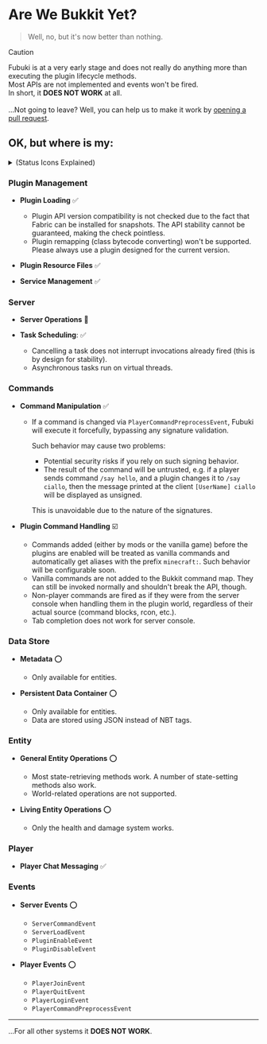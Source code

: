 # Are We Bukkit Yet?

> Well, no, but it's now better than nothing.

> [!CAUTION]
> Fubuki is at a very early stage and does not really do anything more than executing the plugin lifecycle methods.  
> Most APIs are not implemented and events won't be fired.  
> In short, it **DOES NOT WORK** at all.  
> <br/>
> ...Not going to leave? Well, you can help us to make it work
> by [opening a pull request](https://github.com/skjsjhb/Fubuki/compare).

## OK, but where is my:

<details>
<summary>(Status Icons Explained)</summary>

- :white_check_mark: **Supported** (Works flawlessly with existing plugins)
- :ballot_box_with_check: **Mostly Supported** (Works with caveats/limitations, but plugins should mostly function)
- :o: **Partially Supported** (Some parts are missing and plugins may not function)
- :hammer: **Work In Progress** (Plugins will not work, but we're actively developing)
- :x: **Not Supported** (Not implemented and will not work)

</details>

### Plugin Management

- **Plugin Loading** :white_check_mark:
  - Plugin API version compatibility is not checked due to the fact that Fabric can be installed for snapshots. The API
    stability cannot be guaranteed, making the check pointless.
  - Plugin remapping (class bytecode converting) won't be supported. Please always use a plugin designed for the current
    version.

- **Plugin Resource Files** :white_check_mark:

- **Service Management** :white_check_mark:

### Server

- **Server Operations** :hammer:

- **Task Scheduling**: :white_check_mark:
  - Cancelling a task does not interrupt invocations already fired (this is by design for stability).
  - Asynchronous tasks run on virtual threads.

### Commands

- **Command Manipulation** :white_check_mark:
  - If a command is changed via `PlayerCommandPreprocessEvent`, Fubuki will execute it forcefully, bypassing any
    signature validation.

    Such behavior may cause two problems:

    - Potential security risks if you rely on such signing behavior.
    - The result of the command will be untrusted, e.g. if a player sends command `/say hello`, and a plugin changes it
      to `/say ciallo`, then the message printed at the client `[UserName] ciallo` will be displayed as unsigned.

    This is unavoidable due to the nature of the signatures.

- **Plugin Command Handling** :ballot_box_with_check:
  - Commands added (either by mods or the vanilla game) before the plugins are enabled will be treated as vanilla
    commands and automatically get aliases with the prefix `minecraft:`. Such behavior will be configurable soon.
  - Vanilla commands are not added to the Bukkit command map. They can still be invoked normally and shouldn't break
    the API, though.
  - Non-player commands are fired as if they were from the server console when handling them in the plugin world,
    regardless of their actual source (command blocks, rcon, etc.).
  - Tab completion does not work for server console.

### Data Store

- **Metadata** :o:
  - Only available for entities.

- **Persistent Data Container** :o:
  - Only available for entities.
  - Data are stored using JSON instead of NBT tags.

### Entity

- **General Entity Operations** :o:
  - Most state-retrieving methods work. A number of state-setting methods also work.
  - World-related operations are not supported.

- **Living Entity Operations** :o:
  - Only the health and damage system works.

### Player

- **Player Chat Messaging** :white_check_mark:

### Events

- **Server Events** :o:
  - `ServerCommandEvent`
  - `ServerLoadEvent`
  - `PluginEnableEvent`
  - `PluginDisableEvent`

- **Player Events** :o:
  - `PlayerJoinEvent`
  - `PlayerQuitEvent`
  - `PlayerLoginEvent`
  - `PlayerCommandPreprocessEvent`

---

...For all other systems it **DOES NOT WORK**. 
